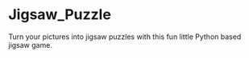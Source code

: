 # Jigsaw_Puzzle
Turn your pictures into jigsaw puzzles with this fun little Python based jigsaw game.
